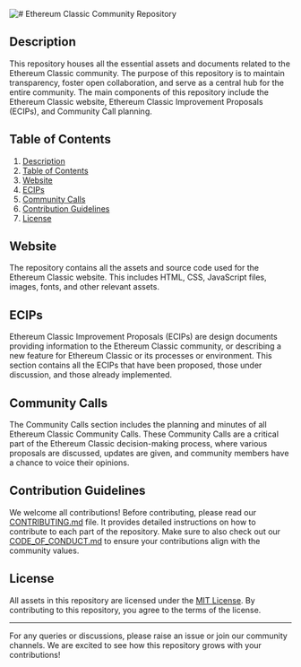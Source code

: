 ![# Ethereum Classic Community Repository](https://github.com/ethereumclassic/.github/blob/618d494bbaba1232e8ece504c5981b3e3a572c8b/Mokoto%20Glitch%201.svg)

## Description

This repository houses all the essential assets and documents related to the Ethereum Classic community. The purpose of this repository is to maintain transparency, foster open collaboration, and serve as a central hub for the entire community. The main components of this repository include the Ethereum Classic website, Ethereum Classic Improvement Proposals (ECIPs), and Community Call planning.

## Table of Contents

1. [Description](#description)
2. [Table of Contents](#table-of-contents)
3. [Website](#website)
4. [ECIPs](#ecips)
5. [Community Calls](#community-calls)
6. [Contribution Guidelines](#contribution-guidelines)
7. [License](#license)

## Website

The repository contains all the assets and source code used for the Ethereum Classic website. This includes HTML, CSS, JavaScript files, images, fonts, and other relevant assets.

## ECIPs

Ethereum Classic Improvement Proposals (ECIPs) are design documents providing information to the Ethereum Classic community, or describing a new feature for Ethereum Classic or its processes or environment. This section contains all the ECIPs that have been proposed, those under discussion, and those already implemented.

## Community Calls

The Community Calls section includes the planning and minutes of all Ethereum Classic Community Calls. These Community Calls are a critical part of the Ethereum Classic decision-making process, where various proposals are discussed, updates are given, and community members have a chance to voice their opinions.

## Contribution Guidelines

We welcome all contributions! Before contributing, please read our [CONTRIBUTING.md](CONTRIBUTING.md) file. It provides detailed instructions on how to contribute to each part of the repository. Make sure to also check out our [CODE_OF_CONDUCT.md](CODE_OF_CONDUCT.md) to ensure your contributions align with the community values.

## License

All assets in this repository are licensed under the [MIT License](LICENSE). By contributing to this repository, you agree to the terms of the license.

---

For any queries or discussions, please raise an issue or join our community channels. We are excited to see how this repository grows with your contributions!
